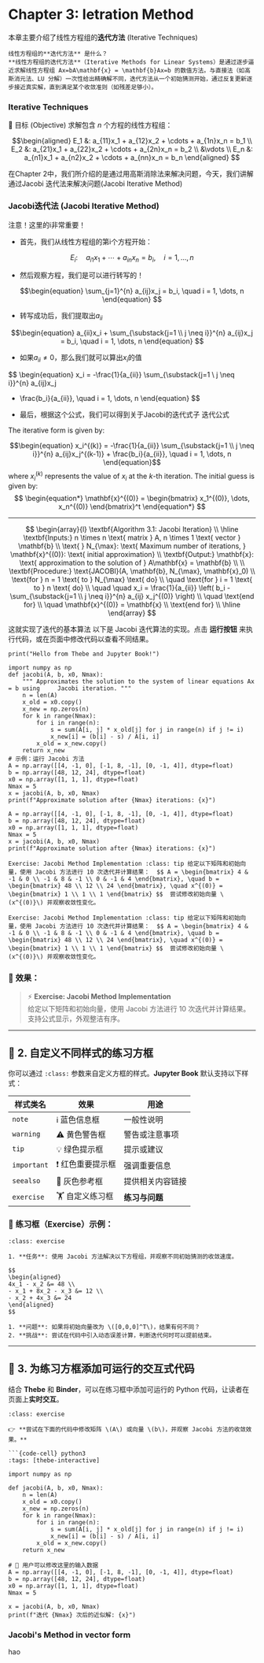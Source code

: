 # Chapter 3: Ietration Method
本章主要介绍了线性方程组的**迭代方法** (Iterative Techniques)

```{note}
线性方程组的**迭代方法** 是什么？
**线性方程组的迭代方法**（Iterative Methods for Linear Systems）是通过逐步逼近求解线性方程组 Ax=bA\mathbf{x} = \mathbf{b}Ax=b 的数值方法。与直接法（如高斯消元法、LU 分解）一次性给出精确解不同，迭代方法从一个初始猜测开始，通过反复更新逐步接近真实解，直到满足某个收敛准则（如残差足够小）。
```



### Iterative Techniques 
🎯 目标 (Objective) 求解包含 $n$ 个方程的线性方程组：

$$\begin{aligned} E_1 &: a_{11}x_1 + a_{12}x_2 + \cdots + a_{1n}x_n = b_1 \\ E_2 &: a_{21}x_1 + a_{22}x_2 + \cdots + a_{2n}x_n = b_2 \\ &\vdots \\ E_n &: a_{n1}x_1 + a_{n2}x_2 + \cdots + a_{nn}x_n = b_n \end{aligned} $$

在Chapter 2中，我们所介绍的是通过用高斯消除法来解决问题，今天，我们讲解通过Jacobi 迭代法来解决问题(Jacobi Iterative Method)

### **Jacobi迭代法 (Jacobi Iterative Method)**
注意！这里的i非常重要！
- 首先，我们从线性方程组的第i个方程开始：

$$E_i: \quad a_{i1}x_1 + \cdots + a_{in}x_n = b_i, \quad i = 1, \dots, n  $$
- 然后观察方程，我们是可以进行转写的！

$$\begin{equation} \sum_{j=1}^{n} a_{ij}x_j = b_i, \quad i = 1, \dots, n  \end{equation} $$
- 转写成功后，我们提取出$a_{ii}$

$$\begin{equation} a_{ii}x_i + \sum_{\substack{j=1 \\ j \neq i}}^{n} a_{ij}x_j = b_i, \quad i = 1, \dots, n \end{equation} $$
- 如果$a_{ii} \neq 0$，那么我们就可以算出$x_i$的值

$$
\begin{equation}
x_i = -\frac{1}{a_{ii}} \sum_{\substack{j=1 \\ j \neq i}}^{n} a_{ij}x_j 
+ \frac{b_i}{a_{ii}}, \quad i = 1, \dots, n 
\end{equation}
$$
- 最后，根据这个公式，我们可以得到关于Jacobi的迭代式子
迭代公式

The iterative form is given by:

$$\begin{equation} x_i^{(k)} = -\frac{1}{a_{ii}} \sum_{\substack{j=1 \\ j \neq i}}^{n} a_{ij}x_j^{(k-1)} + \frac{b_i}{a_{ii}}, \quad i = 1, \dots, n \end{equation}$$where $x_i^{(k)}$ represents the value of $x_i$ at the $k$-th iteration. The initial guess is given by:
$$
\begin{equation*} \mathbf{x}^{(0)} = \begin{bmatrix} x_1^{(0)}, \dots, x_n^{(0)} \end{bmatrix}^t \end{equation*}
$$



---
$$
\begin{array}{l}
\textbf{Algorithm 3.1: Jacobi Iteration} \\
\hline
\textbf{Inputs:} n \times n \text{ matrix } A, n \times 1 \text{ vector } \mathbf{b} \\
\text{ } N_{\max}: \text{ Maximum number of iterations, } \mathbf{x}^{(0)}: \text{ initial approximation} \\
\textbf{Output:} \mathbf{x}: \text{ approximation to the solution of } A\mathbf{x} = \mathbf{b} \\
\\
\textbf{Procedure:} \text{JACOBI}(A, \mathbf{b}, N_{\max}, \mathbf{x}_0) \\
\text{for } n = 1 \text{ to } N_{\max} \text{ do} \\
\quad \text{for } i = 1 \text{ to } n \text{ do} \\
\quad \quad x_i = \frac{1}{a_{ii}} \left( b_i - \sum_{\substack{j=1 \\ j \neq i}}^{n} a_{ij} x_j^{(0)} \right) \\
\quad \text{end for} \\
\quad \mathbf{x}^{(0)} = \mathbf{x} \\
\text{end for} \\
\hline
\end{array}
$$

这就实现了迭代的基本算法
以下是 Jacobi 迭代算法的实现。点击 **运行按钮** 来执行代码，或在页面中修改代码以查看不同结果。 

```{code-cell}
print("Hello from Thebe and Jupyter Book!")
```


```{code-cell}
import numpy as np 
def jacobi(A, b, x0, Nmax): 
	""" Approximates the solution to the system of linear equations Ax = b using     Jacobi iteration. """
	n = len(A) 
	x_old = x0.copy() 
	x_new = np.zeros(n) 
	for k in range(Nmax): 
		for i in range(n):
			s = sum(A[i, j] * x_old[j] for j in range(n) if j != i) 
			x_new[i] = (b[i] - s) / A[i, i] 
		x_old = x_new.copy() 
	return x_new
# 示例：运行 Jacobi 方法
A = np.array([[4, -1, 0], [-1, 8, -1], [0, -1, 4]], dtype=float) 
b = np.array([48, 12, 24], dtype=float) 
x0 = np.array([1, 1, 1], dtype=float) 
Nmax = 5            
x = jacobi(A, b, x0, Nmax) 
print(f"Approximate solution after {Nmax} iterations: {x}")
```


```{code-cell}
A = np.array([[4, -1, 0], [-1, 8, -1], [0, -1, 4]], dtype=float) 
b = np.array([48, 12, 24], dtype=float) 
x0 = np.array([1, 1, 1], dtype=float) 
Nmax = 5            
x = jacobi(A, b, x0, Nmax) 
print(f"Approximate solution after {Nmax} iterations: {x}")
```



```{exercise}
Exercise: Jacobi Method Implementation :class: tip 给定以下矩阵和初始向量，使用 Jacobi 方法进行 10 次迭代并计算结果：  $$ A = \begin{bmatrix} 4 & -1 & 0 \\ -1 & 8 & -1 \\ 0 & -1 & 4 \end{bmatrix}, \quad b = \begin{bmatrix} 48 \\ 12 \\ 24 \end{bmatrix}, \quad x^{(0)} = \begin{bmatrix} 1 \\ 1 \\ 1 \end{bmatrix} $$  尝试修改初始向量 \(x^{(0)}\) 并观察收敛性变化。 
```


```{note}
Exercise: Jacobi Method Implementation :class: tip 给定以下矩阵和初始向量，使用 Jacobi 方法进行 10 次迭代并计算结果：  $$ A = \begin{bmatrix} 4 & -1 & 0 \\ -1 & 8 & -1 \\ 0 & -1 & 4 \end{bmatrix}, \quad b = \begin{bmatrix} 48 \\ 12 \\ 24 \end{bmatrix}, \quad x^{(0)} = \begin{bmatrix} 1 \\ 1 \\ 1 \end{bmatrix} $$  尝试修改初始向量 \(x^{(0)}\) 并观察收敛性变化。 
```


### 🌟 **效果**：  
> ⚡ **Exercise: Jacobi Method Implementation**  
> 给定以下矩阵和初始向量，使用 Jacobi 方法进行 10 次迭代并计算结果。支持公式显示，外观整洁有序。

---

## 🎨 **2. 自定义不同样式的练习方框**

你可以通过 `:class:` 参数来自定义方框的样式。**Jupyter Book** 默认支持以下样式：

| **样式类名**    | **效果**     | **用途**    |
| ----------- | ---------- | --------- |
| `note`      | ℹ️ 蓝色信息框   | 一般性说明     |
| `warning`   | ⚠️ 黄色警告框   | 警告或注意事项   |
| `tip`       | 💡 绿色提示框   | 提示或建议     |
| `important` | ❗ 红色重要提示框  | 强调重要信息    |
| `seealso`   | 🔗 灰色参考框   | 提供相关内容链接  |
| `exercise`  | 🏋️ 自定义练习框 | **练习与问题** |

### 🎯 **练习框（Exercise）示例**：


```{admonition} 🏋️ Exercise: Jacobi 迭代实验
:class: exercise

1. **任务**: 使用 Jacobi 方法解决以下方程组，并观察不同初始猜测的收敛速度。

$$
\begin{aligned}
4x_1 - x_2 &= 48 \\
- x_1 + 8x_2 - x_3 &= 12 \\
- x_2 + 4x_3 &= 24
\end{aligned}
$$

1. **问题**: 如果将初始向量改为 \([0,0,0]^T\)，结果有何不同？  
2. **挑战**: 尝试在代码中引入动态误差计算，判断迭代何时可以提前结束。
```



---

## 🏃 **3. 为练习方框添加可运行的交互式代码**

结合 **Thebe** 和 **Binder**，可以在练习框中添加可运行的 Python 代码，让读者在页面上**实时交互**。


```{admonition} 🏃 Exercise: 运行 Jacobi 方法
:class: exercise

👉 **尝试在下面的代码中修改矩阵 \(A\) 或向量 \(b\)，并观察 Jacobi 方法的收敛效果。**

```{code-cell} python3
:tags: [thebe-interactive]

import numpy as np

def jacobi(A, b, x0, Nmax):
    n = len(A)
    x_old = x0.copy()
    x_new = np.zeros(n)
    for k in range(Nmax):
        for i in range(n):
            s = sum(A[i, j] * x_old[j] for j in range(n) if j != i)
            x_new[i] = (b[i] - s) / A[i, i]
        x_old = x_new.copy()
    return x_new

# 📝 用户可以修改这里的输入数据
A = np.array([[4, -1, 0], [-1, 8, -1], [0, -1, 4]], dtype=float)
b = np.array([48, 12, 24], dtype=float)
x0 = np.array([1, 1, 1], dtype=float)
Nmax = 5

x = jacobi(A, b, x0, Nmax)
print(f"迭代 {Nmax} 次后的近似解: {x}")
```


### Jacobi's Method in vector form

hao